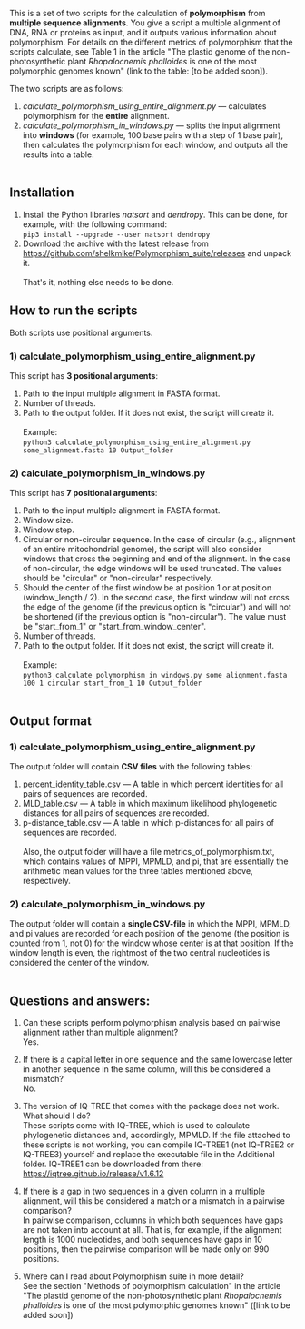 This is a set of two scripts for the calculation of <b>polymorphism</b> from <b>multiple sequence alignments</b>. You give a script a multiple alignment of DNA, RNA or proteins as input, and it outputs various information about polymorphism. For details on the different metrics of polymorphism that the scripts calculate, see Table 1 in the article "The plastid genome of the non-photosynthetic plant <i>Rhopalocnemis phalloides</i> is one of the most polymorphic genomes known" (link to the table: [to be added soon]).<br>

The two scripts are as follows:<br>
1) <i>calculate_polymorphism_using_entire_alignment.py</i> — calculates polymorphism for the <b>entire</b> alignment.<br>
2) <i>calculate_polymorphism_in_windows.py</i> — splits the input alignment into <b>windows</b> (for example, 100 base pairs with a step of 1 base pair), then calculates the polymorphism for each window, and outputs all the results into a table.<br><br>

## Installation
1) Install the Python libraries <i>natsort</i> and <i>dendropy</i>. This can be done, for example, with the following command:<br>
`pip3 install --upgrade --user natsort dendropy`<br>
2) Download the archive with the latest release from https://github.com/shelkmike/Polymorphism_suite/releases and unpack it.<br><br>
That's it, nothing else needs to be done.<br>

## How to run the scripts
Both scripts use positional arguments.<br>
### 1) calculate_polymorphism_using_entire_alignment.py
This script has <b>3 positional arguments</b>:<br>
1) Path to the input multiple alignment in FASTA format.<br>
2) Number of threads.<br>
3) Path to the output folder. If it does not exist, the script will create it.<br><br>
Example:<br>
`python3 calculate_polymorphism_using_entire_alignment.py some_alignment.fasta 10 Output_folder`<br>

### 2) calculate_polymorphism_in_windows.py
This script has <b>7 positional arguments</b>:<br>
1) Path to the input multiple alignment in FASTA format.<br>
2) Window size.<br>
3) Window step.<br>
4) Circular or non-circular sequence. In the case of circular (e.g., alignment of an entire mitochondrial genome), the script will also consider windows that cross the beginning and end of the alignment. In the case of non-circular, the edge windows will be used truncated. The values should be "circular" or "non-circular" respectively.<br>
5) Should the center of the first window be at position 1 or at position (window_length / 2). In the second case, the first window will not cross the edge of the genome (if the previous option is "circular") and will not be shortened (if the previous option is "non-circular"). The value must be "start_from_1" or "start_from_window_center".<br>
6) Number of threads.<br>
7) Path to the output folder. If it does not exist, the script will create it. <br><br>
Example:<br>
`python3 calculate_polymorphism_in_windows.py some_alignment.fasta 100 1 circular start_from_1 10 Output_folder` <br><br>

## Output format
### 1) calculate_polymorphism_using_entire_alignment.py
The output folder will contain <b>CSV files</b> with the following tables:<br>
1) percent_identity_table.csv — A table in which percent identities for all pairs of sequences are recorded.<br>
2) MLD_table.csv — A table in which maximum likelihood phylogenetic distances for all pairs of sequences are recorded.<br>
3) p-distance_table.csv — A table in which p-distances for all pairs of sequences are recorded.<br><br>
Also, the output folder will have a file metrics_of_polymorphism.txt, which contains values of MPPI, MPMLD, and pi, that are essentially the arithmetic mean values for the three tables mentioned above, respectively.<br>

### 2) calculate_polymorphism_in_windows.py
The output folder will contain a <b>single CSV-file</b> in which the MPPI, MPMLD, and pi values are recorded for each position of the genome (the position is counted from 1, not 0) for the window whose center is at that position. If the window length is even, the rightmost of the two central nucleotides is considered the center of the window.<br><br>
## Questions and answers:
1) Can these scripts perform polymorphism analysis based on pairwise alignment rather than multiple alignment?<br>
Yes.<br>

2) If there is a capital letter in one sequence and the same lowercase letter in another sequence in the same column, will this be considered a mismatch?<br>
No.<br>

3) The version of IQ-TREE that comes with the package does not work. What should I do?<br>
These scripts come with IQ-TREE, which is used to calculate phylogenetic distances and, accordingly, MPMLD. If the file attached to these scripts is not working, you can compile IQ-TREE1 (not IQ-TREE2 or IQ-TREE3) yourself and replace the executable file in the Additional folder. IQ-TREE1 can be downloaded from there: https://iqtree.github.io/release/v1.6.12<br>

4) If there is a gap in two sequences in a given column in a multiple alignment, will this be considered a match or a mismatch in a pairwise comparison?<br>
In pairwise comparison, columns in which both sequences have gaps are not taken into account at all. That is, for example, if the alignment length is 1000 nucleotides, and both sequences have gaps in 10 positions, then the pairwise comparison will be made only on 990 positions.<br>

5) Where can I read about Polymorphism suite in more detail?<br>
See the section "Methods of polymorphism calculation" in the article "The plastid genome of the non-photosynthetic plant <i>Rhopalocnemis phalloides</i> is one of the most polymorphic genomes known" ([link to be added soon])
